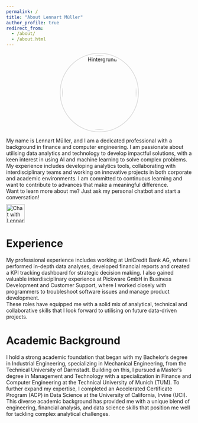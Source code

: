 ```yaml
---
permalink: /
title: "About Lennart Müller"
author_profile: true
redirect_from: 
  - /about/
  - /about.html
---
```


<div style="text-align: center;">
  <img src="/images/Hintergrund.png" alt="Hintergrund" style="width: 200px; border-radius: 50%; border: 2px solid #ddd; padding: 5px;">
</div>

<p style="margin-bottom: 0;">
My name is Lennart Müller, and I am a dedicated professional with a background in finance and computer engineering. I am passionate about utilising data analytics and technology to develop impactful solutions, with a keen interest in using AI and machine learning to solve complex problems. My experience includes developing analytics tools, collaborating with interdisciplinary teams and working on innovative projects in both corporate and academic environments. I am committed to continuous learning and want to contribute to advances that make a meaningful difference.
</p>
<div style="margin-top: 0;">
Want to learn more about me? Just ask my personal chatbot and start a conversation!
</div>
<!-- Old Button
<div style="margin-top: 10px;">
  <a href="https://chatgpt.com/g/g-673d31d1e5c08191ba939ead6158795f-lennart-muller" target="_blank" style="display: inline-block; padding: 5px 10px; color: white; background-color: #4A4E52; border-radius: 5px; text-decoration: none;">Click here</a>
</div>
-->
<div style="margin-top: 10px;">
  <a href="https://chatgpt.com/g/g-673d31d1e5c08191ba939ead6158795f-lennart-muller" target="_blank">
    <img src="/images/Hintergrund.png" alt="Chat with Lennart" style="width: 50px;">
  </a>
</div>
<div style="margin-top: 20px;">
</div>

Experience
======
<p style="margin-bottom: 0;">
My professional experience includes working at UniCredit Bank AG, where I performed in-depth data analyses, developed financial reports and created a KPI tracking dashboard for strategic decision making. I also gained valuable interdisciplinary experience at Pickware GmbH in Business Development and Customer Support, where I worked closely with programmers to troubleshoot software issues and manage product development. 
</p>
<div style="margin-top: 0;">
These roles have equipped me with a solid mix of analytical, technical and collaborative skills that I look forward to utilising on future data-driven projects.
</div>
<div style="margin-top: 20px;">
</div>

Academic Background
======
<p style="margin-bottom: 0;">
I hold a strong academic foundation that began with my Bachelor’s degree in Industrial Engineering, specializing in Mechanical Engineering, from the Technical University of Darmstadt. Building on this, I pursued a Master’s degree in Management and Technology with a specialization in Finance and Computer Engineering at the Technical University of Munich (TUM). To further expand my expertise, I completed an Accelerated Certificate Program (ACP) in Data Science at the University of California, Irvine (UCI).
</p>
<div style="margin-top: 0;">
This diverse academic background has provided me with a unique blend of engineering, financial analysis, and data science skills that position me well for tackling complex analytical challenges.
</div>
